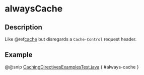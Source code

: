 # alwaysCache

## Description

Like @ref[cache](cache.md) but disregards a `Cache-Control` request header.

## Example

@@snip [CachingDirectivesExamplesTest.java](../../../../../../../test/java/docs/http/javadsl/server/directives/CachingDirectivesExamplesTest.java) { #always-cache }
